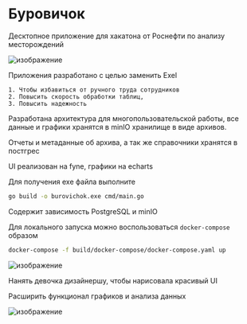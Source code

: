 # Буровичок

Десктопное приложение для хакатона от Роснефти по анализу месторождений

![изображение](https://github.com/user-attachments/assets/922251f6-5485-4721-a3be-274f14ca4467)

Приложения разработано с целью заменить Exel

    1. Чтобы избавиться от ручного труда сотрудников
    2. Повысить скорость обработки таблиц,
    3. Повысить надежность

Разработана архитектура для многопользовательской работы, все данные и графики хранятся в minIO хранилище в виде архивов.

Отчеты и метаданные об архива, а так же справочники хранятся в постгрес

UI реализован на fyne, графики на echarts

Для получения exe файла выполните

```Bash
go build -o burovichok.exe cmd/main.go
```

Содержит зависимость PostgreSQL и minIO

Для локального запуска можно воспользоваться `docker-compose` образом

```bash
docker-compose -f build/docker-compose/docker-compose.yaml up
```


![изображение](https://github.com/user-attachments/assets/560184f3-20b9-4653-b8f2-890b89c61a15)

Нанять девочка дизайнершу, чтобы нарисовала красивый UI

Расширить функционал графиков и анализа данных

![изображение](https://github.com/user-attachments/assets/ca5ff021-eab7-4926-9195-dfce6123f8c7)

